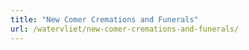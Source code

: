 ```yaml
---
title: "New Comer Cremations and Funerals"
url: /watervliet/new-comer-cremations-and-funerals/
---
```

